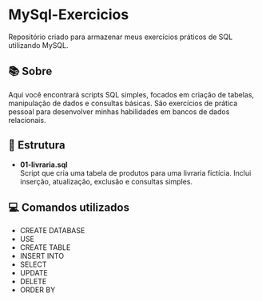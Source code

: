 # MySql-Exercicios

Repositório criado para armazenar meus exercícios práticos de SQL utilizando MySQL.

## 📚 Sobre

Aqui você encontrará scripts SQL simples, focados em criação de tabelas, manipulação de dados e consultas básicas. São exercícios de prática pessoal para desenvolver minhas habilidades em bancos de dados relacionais.

## 📂 Estrutura

- **01-livraria.sql**  
  Script que cria uma tabela de produtos para uma livraria fictícia. Inclui inserção, atualização, exclusão e consultas simples.

## 💻 Comandos utilizados

- CREATE DATABASE
- USE
- CREATE TABLE
- INSERT INTO
- SELECT
- UPDATE
- DELETE
- ORDER BY
